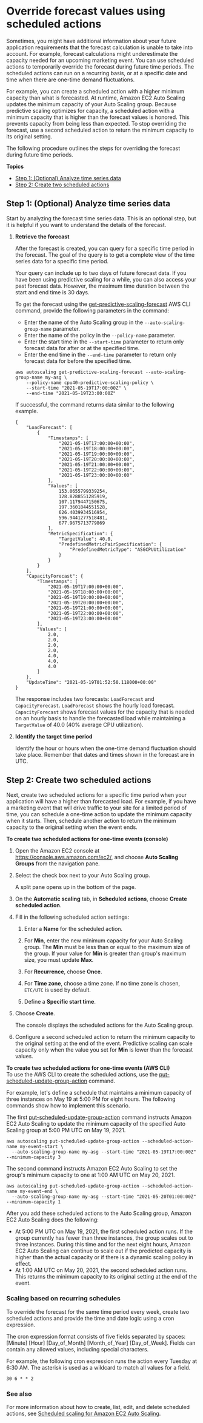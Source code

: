 # Override forecast values using scheduled actions<a name="predictive-scaling-overriding-forecast-capacity"></a>

Sometimes, you might have additional information about your future application requirements that the forecast calculation is unable to take into account\. For example, forecast calculations might underestimate the capacity needed for an upcoming marketing event\. You can use scheduled actions to temporarily override the forecast during future time periods\. The scheduled actions can run on a recurring basis, or at a specific date and time when there are one\-time demand fluctuations\. 

For example, you can create a scheduled action with a higher minimum capacity than what is forecasted\. At runtime, Amazon EC2 Auto Scaling updates the minimum capacity of your Auto Scaling group\. Because predictive scaling optimizes for capacity, a scheduled action with a minimum capacity that is higher than the forecast values is honored\. This prevents capacity from being less than expected\. To stop overriding the forecast, use a second scheduled action to return the minimum capacity to its original setting\.

The following procedure outlines the steps for overriding the forecast during future time periods\. 

**Topics**
+ [Step 1: \(Optional\) Analyze time series data](#analyzing-time-series-data)
+ [Step 2: Create two scheduled actions](#scheduling-capacity)

## Step 1: \(Optional\) Analyze time series data<a name="analyzing-time-series-data"></a>

Start by analyzing the forecast time series data\. This is an optional step, but it is helpful if you want to understand the details of the forecast\.

1. **Retrieve the forecast**

   After the forecast is created, you can query for a specific time period in the forecast\. The goal of the query is to get a complete view of the time series data for a specific time period\. 

   Your query can include up to two days of future forecast data\. If you have been using predictive scaling for a while, you can also access your past forecast data\. However, the maximum time duration between the start and end time is 30 days\. 

   To get the forecast using the [get\-predictive\-scaling\-forecast](https://docs.aws.amazon.com/cli/latest/reference/autoscaling/get-predictive-scaling-forecast.html) AWS CLI command, provide the following parameters in the command: 
   + Enter the name of the Auto Scaling group in the `--auto-scaling-group-name` parameter\. 
   + Enter the name of the policy in the `--policy-name` parameter\. 
   + Enter the start time in the `--start-time` parameter to return only forecast data for after or at the specified time\.
   + Enter the end time in the `--end-time` parameter to return only forecast data for before the specified time\. 

   ```
   aws autoscaling get-predictive-scaling-forecast --auto-scaling-group-name my-asg \
       --policy-name cpu40-predictive-scaling-policy \
       --start-time "2021-05-19T17:00:00Z" \
       --end-time "2021-05-19T23:00:00Z"
   ```

   If successful, the command returns data similar to the following example\. 

   ```
   {
       "LoadForecast": [
           {
               "Timestamps": [
                   "2021-05-19T17:00:00+00:00",
                   "2021-05-19T18:00:00+00:00",
                   "2021-05-19T19:00:00+00:00",
                   "2021-05-19T20:00:00+00:00",
                   "2021-05-19T21:00:00+00:00",
                   "2021-05-19T22:00:00+00:00",
                   "2021-05-19T23:00:00+00:00"
               ],
               "Values": [
                   153.0655799339254,
                   128.8288551285919,
                   107.1179447150675,
                   197.3601844551528,
                   626.4039934516954,
                   596.9441277518481,
                   677.9675713779869
               ],
               "MetricSpecification": {
                   "TargetValue": 40.0,
                   "PredefinedMetricPairSpecification": {
                       "PredefinedMetricType": "ASGCPUUtilization"
                   }
               }
           }
       ],
       "CapacityForecast": {
           "Timestamps": [
               "2021-05-19T17:00:00+00:00",
               "2021-05-19T18:00:00+00:00",
               "2021-05-19T19:00:00+00:00",
               "2021-05-19T20:00:00+00:00",
               "2021-05-19T21:00:00+00:00",
               "2021-05-19T22:00:00+00:00",
               "2021-05-19T23:00:00+00:00"
           ],
           "Values": [
               2.0,
               2.0,
               2.0,
               2.0,
               4.0,
               4.0,
               4.0
           ]
       },
       "UpdateTime": "2021-05-19T01:52:50.118000+00:00"
   }
   ```

   The response includes two forecasts: `LoadForecast` and `CapacityForecast`\. `LoadForecast` shows the hourly load forecast\. `CapacityForecast` shows forecast values for the capacity that is needed on an hourly basis to handle the forecasted load while maintaining a `TargetValue` of 40\.0 \(40% average CPU utilization\)\.

1. **Identify the target time period**

   Identify the hour or hours when the one\-time demand fluctuation should take place\. Remember that dates and times shown in the forecast are in UTC\.

## Step 2: Create two scheduled actions<a name="scheduling-capacity"></a>

Next, create two scheduled actions for a specific time period when your application will have a higher than forecasted load\. For example, if you have a marketing event that will drive traffic to your site for a limited period of time, you can schedule a one\-time action to update the minimum capacity when it starts\. Then, schedule another action to return the minimum capacity to the original setting when the event ends\. 

**To create two scheduled actions for one\-time events \(console\)**

1. Open the Amazon EC2 console at [https://console\.aws\.amazon\.com/ec2/](https://console.aws.amazon.com/ec2/), and choose **Auto Scaling Groups** from the navigation pane\.

1. Select the check box next to your Auto Scaling group\.

   A split pane opens up in the bottom of the page\. 

1. On the **Automatic scaling** tab, in **Scheduled actions**, choose **Create scheduled action**\.

1. Fill in the following scheduled action settings:

   1. Enter a **Name** for the scheduled action\.

   1. For **Min**, enter the new minimum capacity for your Auto Scaling group\. The **Min** must be less than or equal to the maximum size of the group\. If your value for **Min** is greater than group's maximum size, you must update **Max**\. 

   1. For **Recurrence**, choose **Once**\.

   1. For **Time zone**, choose a time zone\. If no time zone is chosen, `ETC/UTC` is used by default\.

   1. Define a **Specific start time**\. 

1. Choose **Create**\.

   The console displays the scheduled actions for the Auto Scaling group\. 

1. Configure a second scheduled action to return the minimum capacity to the original setting at the end of the event\. Predictive scaling can scale capacity only when the value you set for **Min** is lower than the forecast values\.

**To create two scheduled actions for one\-time events \(AWS CLI\)**  
To use the AWS CLI to create the scheduled actions, use the [put\-scheduled\-update\-group\-action](https://docs.aws.amazon.com/cli/latest/reference/autoscaling/put-scheduled-update-group-action.html) command\. 

For example, let's define a schedule that maintains a minimum capacity of three instances on May 19 at 5:00 PM for eight hours\. The following commands show how to implement this scenario\.

The first [put\-scheduled\-update\-group\-action](https://docs.aws.amazon.com/cli/latest/reference/autoscaling/put-scheduled-update-group-action.html) command instructs Amazon EC2 Auto Scaling to update the minimum capacity of the specified Auto Scaling group at 5:00 PM UTC on May 19, 2021\. 

```
aws autoscaling put-scheduled-update-group-action --scheduled-action-name my-event-start \
  --auto-scaling-group-name my-asg --start-time "2021-05-19T17:00:00Z" --minimum-capacity 3
```

The second command instructs Amazon EC2 Auto Scaling to set the group's minimum capacity to one at 1:00 AM UTC on May 20, 2021\. 

```
aws autoscaling put-scheduled-update-group-action --scheduled-action-name my-event-end \
  --auto-scaling-group-name my-asg --start-time "2021-05-20T01:00:00Z" --minimum-capacity 1
```

After you add these scheduled actions to the Auto Scaling group, Amazon EC2 Auto Scaling does the following: 
+ At 5:00 PM UTC on May 19, 2021, the first scheduled action runs\. If the group currently has fewer than three instances, the group scales out to three instances\. During this time and for the next eight hours, Amazon EC2 Auto Scaling can continue to scale out if the predicted capacity is higher than the actual capacity or if there is a dynamic scaling policy in effect\. 
+ At 1:00 AM UTC on May 20, 2021, the second scheduled action runs\. This returns the minimum capacity to its original setting at the end of the event\.

### Scaling based on recurring schedules<a name="scheduling-recurring-actions"></a>

To override the forecast for the same time period every week, create two scheduled actions and provide the time and date logic using a cron expression\. 

The cron expression format consists of five fields separated by spaces: \[Minute\] \[Hour\] \[Day\_of\_Month\] \[Month\_of\_Year\] \[Day\_of\_Week\]\. Fields can contain any allowed values, including special characters\. 

For example, the following cron expression runs the action every Tuesday at 6:30 AM\. The asterisk is used as a wildcard to match all values for a field\.

```
30 6 * * 2
```

### See also<a name="scheduling-scaling-see-also"></a>

For more information about how to create, list, edit, and delete scheduled actions, see [Scheduled scaling for Amazon EC2 Auto Scaling](ec2-auto-scaling-scheduled-scaling.md)\.